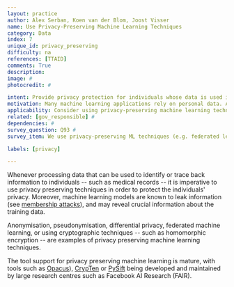```yaml
---
layout: practice
author: Alex Serban, Koen van der Blom, Joost Visser
name: Use Privacy-Preserving Machine Learning Techniques
category: Data
index: 7
unique_id: privacy_preserving
difficulty: na
references: [TTAID]
comments: True
description:
image: #
photocredit: #

intent: Provide privacy protection for individuals whose data is used in the development of machine learning applications. #
motivation: Many machine learning applications rely on personal data. As with other software applications, the user data should be handled with care, as stipulated by privacy regulations (e.g. GDPR), information security standards, and ethical criteria. Specifically for machine learning applications, privacy risk may occur because of pooling data from different sources, sharing data sets for training, or deploying models trained with personal data. Privacy-preserving techniques can be applied to mitigate these risks. #
applicability: Consider using privacy-preserving machine learning techniques whenever you are using data about individuals, especially in case of personally identifiable information. #
related: [gov_responsible] #
dependencies: #
survey_question: Q93 #
survey_item: We use privacy-preserving ML techniques (e.g. federated learning, differential privacy, or homomorphic encryption).

labels: [privacy]

---
```


Whenever processing data that can be used to identify or trace back information to individuals -- such as medical records -- it is imperative to use privacy preserving techniques in order to protect the individuals' privacy.
Moreover, machine learning models are known to leak information (see <a href="https://www.cs.cornell.edu/~shmat/shmat_oak17.pdf">membership attacks</a>), and may reveal crucial information about the training data.

Anonymisation, pseudonymisation, differential privacy, federated machine learning, or using cryptographic techniques -- such as homomorphic encryption -- are examples of privacy preserving machine learning techniques.

The tool support for privacy preserving machine learning is mature, with tools such as <a href="https://github.com/pytorch/opacus">Opacus</a>), <a href="https://github.com/facebookresearch/CrypTen">CrypTen</a> or <a href="https://github.com/OpenMined/PySyft">PySift</a> being developed and maintained by large research centres such as Facebook AI Research (FAIR).
